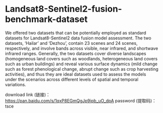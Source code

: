 # Landsat8-Sentinel2-fusion-benchmark-dataset
We offered two datasets that can be potentially employed as standard datasets for Landsat8-Sentinel2 data fusion model assessment. The two datasets, ‘Hailar’ and ‘Dezhou’, contain 23 scenes and 24 scenes, respectively, and involve bands across visible, near infrared, and shortwave infrared ranges. Generally, the two datasets cover diverse landscapes (homogeneous land covers such as woodlands, heterogeneous land covers such as urban buildings) and reveal various surface dynamics (mild change such as forest phenological change, abrupt change such as crop harvesting activities), and thus they are ideal datasets used to assess the models under the scenarios across different levels of spatial and temporal variations.

download link (链接)：https://pan.baidu.com/s/1qxP8EGmQgJp9ipb_uO_dpA 
password (提取码)：tsce
